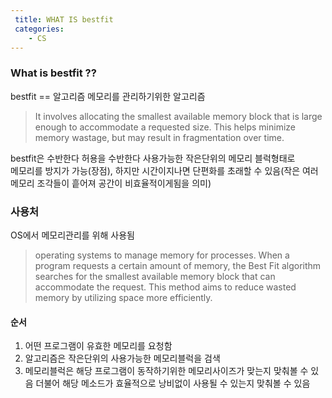 ```yaml
---
 title: WHAT IS bestfit
 categories: 
    - CS
---
```


### What is bestfit ??
bestfit == 알고리즘
메모리를 관리하기위한 알고리즘 

> It involves allocating the smallest available memory block that is large enough to accommodate a requested size. This helps minimize memory wastage, but may result in fragmentation over time.

bestfit은 수반한다 허용을 수반한다 사용가능한 작은단위의 메모리 블럭형태로 <br>
메모리를 방지가 가능(장점), 하지만 시간이지나면 단편화를 초래할 수 있음(작은 여러 메모리 조각들이 흩어져 공간이 비효율적이게됨을 의미)<br>


### 사용처 

OS에서 메모리관리를 위해 사용됨 <br>

> operating systems to manage memory for processes. When a program requests a certain amount of memory, the Best Fit algorithm searches for the smallest available memory block that can accommodate the request. This method aims to reduce wasted memory by utilizing space more efficiently.


#### 순서 
1. 어떤 프로그램이 유효한 메모리를 요청함
2. 알고리즘은 작은단위의 사용가능한 메모리블럭을 검색
3. 메모리블럭은 해당 프로그램이 동작하기위한 메모리사이즈가 맞는지 맞춰볼 수 있음 
더불어 해당 메소드가 효율적으로 낭비없이 사용될 수 있는지 맞춰볼 수 있음


